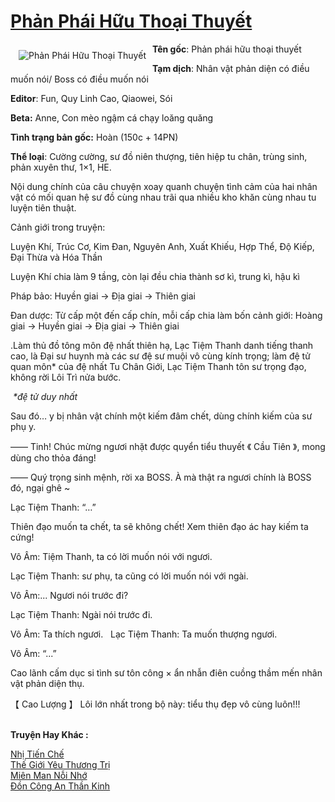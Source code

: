 <a href="https://utruyen.com/phan-phai-huu-thoai-thuyet/18494/" title="Phản Phái Hữu Thoại Thuyết"><h1>Phản Phái Hữu Thoại Thuyết</h1></a><div style="display:table"><img align="right" style="float: left; padding: 10px;" src="https://utruyen.com/images/story/200x260/phan-phai-huu-thoai-thuyet.jpg" alt="Phản Phái Hữu Thoại Thuyết"><b>Tên gốc</b>: Phản phái hữu thoại thuyết<p></p><b>Tạm dịch</b>: Nhân vật phản diện có điều muốn nói/ Boss có điều muốn nói<p></p><b>Editor</b>: Fun, Quy Linh Cao, Qiaowei, Sói<p></p><b>Beta:</b> Anne, Con mèo ngậm cá chạy loăng quăng<p></p><b>Tình trạng bản gốc:</b> Hoàn (150c + 14PN)<p></p><b>Thể loại</b>: Cường cường, sư đồ niên thượng, tiên hiệp tu chân, trùng sinh, phản xuyên thư, 1×1, HE.<p></p>Nội dung chính của câu chuyện xoay quanh chuyện tình cảm của hai nhân vật có mối quan hệ sư đồ cùng nhau trãi qua nhiều kho khăn cùng nhau tu luyện tiên thuật.<p></p>Cảnh giới trong truyện:<p></p>Luyện Khí, Trúc Cơ, Kim Đan, Nguyên Anh, Xuất Khiếu, Hợp Thể, Độ Kiếp, Đại Thừa và Hóa Thần<p></p>Luyện Khí chia làm 9 tầng, còn lại đều chia thành sơ kì, trung kì, hậu kì<p></p>Pháp bảo: Huyền giai -> Địa giai -> Thiên giai<p></p>Đan dược: Từ cấp một đến cấp chín, mỗi cấp chia làm bốn cảnh giới: Hoàng giai -> Huyền giai -> Địa giai -> Thiên giai<p></p>.Làm thủ đồ tông môn đệ nhất thiên hạ, Lạc Tiệm Thanh danh tiếng thanh cao, là Đại sư huynh mà các sư đệ sư muội vô cùng kính trọng; làm đệ tử quan môn* của đệ nhất Tu Chân Giới, Lạc Tiệm Thanh tôn sư trọng đạo, không rời Lôi Trì nửa bước.<p></p><em> *đệ tử duy nhất</em><p></p>Sau đó… y bị nhân vật chính một kiếm đâm chết, dùng chính kiếm của sư phụ y.<p></p>—— Tinh! Chúc mừng ngươi nhặt được quyển tiểu thuyết 《 Cầu Tiên 》, mong dùng cho thỏa đáng!<p></p>—— Quý trọng sinh mệnh, rời xa BOSS. À mà thật ra ngươi chính là BOSS đó, ngại ghê ~<p></p>Lạc Tiệm Thanh: “…”<p></p>Thiên đạo muốn ta chết, ta sẽ không chết! Xem thiên đạo ác hay kiếm ta cứng!<p></p>Vô Âm: Tiệm Thanh, ta có lời muốn nói với ngươi.<p></p>Lạc Tiệm Thanh: sư phụ, ta cũng có lời muốn nói với ngài.<p></p>Vô Âm:... Ngươi nói trước đi?<p></p>Lạc Tiệm Thanh: Ngài nói trước đi.<p></p>Vô Âm: Ta thích ngươi.   Lạc Tiệm Thanh: Ta muốn thượng ngươi.<p></p>Vô Âm: “...”<p></p>Cao lãnh cấm dục si tình sư tôn công × ẩn nhẫn điên cuồng thầm mến nhân vật phản diện thụ.<p></p>【 Cao Lượng 】 Lôi lớn nhất trong bộ này: tiểu thụ đẹp vô cùng luôn!!!</div><p><br><b>Truyện Hay Khác :</b></p><a href="https://utruyen.com/nhi-tien-che/18469/" alt="Nhị Tiến Chế">Nhị Tiến Chế</a><br/><a href="https://github.com/quanluxury/ngontinh_sac/tree/master/truyenhay/18745/" alt="Thế Giới Yêu Thương Trị">Thế Giới Yêu Thương Trị</a><br/><a href="https://www.flickr.com/photos/184340401@N07/48731593703/" alt="Miên Man Nỗi Nhớ">Miên Man Nỗi Nhớ</a><br/><a href="https://github.com/quanluxury/ngontinh_sac/tree/master/truyenhay/19391/" alt="Đồn Công An Thần Kinh">Đồn Công An Thần Kinh</a><br/>
